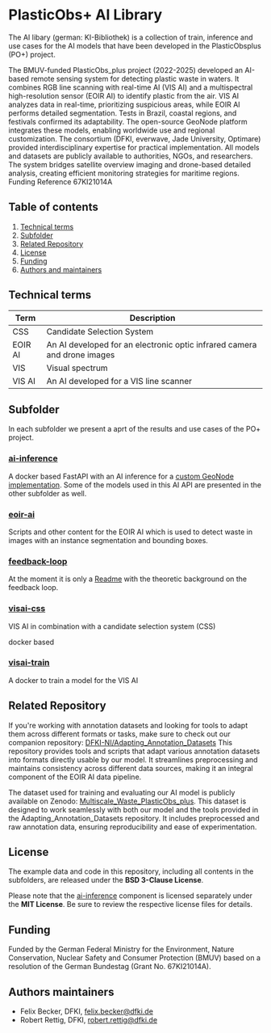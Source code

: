 # PlasticObs+ AI Library

The AI libary (german: KI-Bibliothek) is a collection of train, inference and use cases for the AI models that have been developed in the PlasticObsplus (PO+) project.

The BMUV-funded PlasticObs_plus project (2022-2025) developed an AI-based remote sensing system for detecting plastic waste in waters. It combines RGB line scanning with real-time AI (VIS AI) and a multispectral high-resolution sensor (EOIR AI) to identify plastic from the air. VIS AI analyzes data in real-time, prioritizing suspicious areas, while EOIR AI performs detailed segmentation. Tests in Brazil, coastal regions, and festivals confirmed its adaptability. The open-source GeoNode platform integrates these models, enabling worldwide use and regional customization. The consortium (DFKI, everwave, Jade University, Optimare) provided interdisciplinary expertise for practical implementation. All models and datasets are publicly available to authorities, NGOs, and researchers. The system bridges satellite overview imaging and drone-based detailed analysis, creating efficient monitoring strategies for maritime regions.
Funding Reference 67KI21014A

## Table of contents

1. [Technical terms](#technical-terms)
1. [Subfolder](#subfolder)
1. [Related Repository](#related-repository)
1. [License](#license)
1. [Funding](#funding)
1. [Authors and maintainers](#authors-maintainers)

## Technical terms

| Term       | Description                                                                 |
|------------|-----------------------------------------------------------------------------|
| CSS        | Candidate Selection System                                                  |
| EOIR AI    | An AI developed for an electronic optic infrared camera and drone images    |
| VIS        | Visual spectrum                                                             |
| VIS AI     | An AI developed for a VIS line scanner                                      |

## Subfolder

In each subfolder we present a aprt of the results and use cases of the PO+ project.

### [ai-inference](./ai-inference/)

A docker based FastAPI with an AI inference for a [custom GeoNode implementation](https://github.com/52North/plasticobs-geonode). Some of the models used in this AI API are presented in the other subfolder as well.

### [eoir-ai](./eoir-ai/)

Scripts and other content for the EOIR AI which is used to detect waste in images with an instance segmentation and bounding boxes.

### [feedback-loop](./feedback-loop/)

At the moment it is only a [Readme](./feedback-loop/Readme.md) with the theoretic background on the feedback loop.

### [visai-css](./visai-css/)

VIS AI in combination with a candidate selection system (CSS)

docker based

### [visai-train](./visai-train/)

A docker to train a model for the VIS AI

## Related Repository

If you're working with annotation datasets and looking for tools to adapt them across different formats or tasks, make sure to check out our companion repository: [DFKI-NI/Adapting_Annotation_Datasets](https://github.com/DFKI-NI/Adapting_Annotation_Datasets)
This repository provides tools and scripts that adapt various annotation datasets into formats directly usable by our model. It streamlines preprocessing and maintains consistency across different data sources, making it an integral component of the EOIR AI data pipeline.

The dataset used for training and evaluating our AI model is publicly available on Zenodo: [Multiscale_Waste_PlasticObs_plus](https://zenodo.org/records/15126023). This dataset is designed to work seamlessly with both our model and the tools provided in the Adapting_Annotation_Datasets repository. It includes preprocessed and raw annotation data, ensuring reproducibility and ease of experimentation.

## License

The example data and code in this repository, including all contents in the subfolders, are released under the **BSD 3-Clause License**.

Please note that the [ai-inference](./ai-inference/) component is licensed separately under the **MIT License**. Be sure to review the respective license files for details.

## Funding

Funded by the German Federal Ministry for the Environment, Nature Conservation, Nuclear Safety and Consumer Protection (BMUV) based on a resolution of the German Bundestag (Grant No. 67KI21014A).

## Authors maintainers

* Felix Becker, DFKI, <felix.becker@dfki.de>
* Robert Rettig, DFKI, <robert.rettig@dfki.de>
